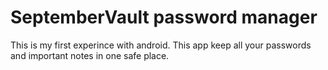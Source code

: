 # SeptemberVault password manager
This is my first experince with android.
This app keep all your passwords and important notes in one safe place.
